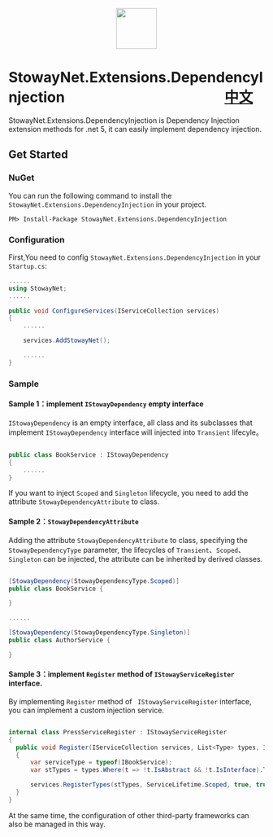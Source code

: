 <p align="center">
  <img height="80" src="https://s.gravatar.com/avatar/6275a0046443d6fb33421b52e503bc3e?s=140">
</p>

# StowayNet.Extensions.DependencyInjection 　　　　　　　　　　　[中文](https://github.com/stoway/StowayNet.Extensions.DependencyInjection/blob/master/README.md)
StowayNet.Extensions.DependencyInjection is Dependency Injection extension methods for .net 5, it can easily implement dependency injection.

## Get Started
### NuGet 

You can run the following command to install the `StowayNet.Extensions.DependencyInjection` in your project.

```
PM> Install-Package StowayNet.Extensions.DependencyInjection
```

### Configuration

First,You need to config `StowayNet.Extensions.DependencyInjection` in your `Startup.cs`:
```c#
......
using StowayNet;
......

public void ConfigureServices(IServiceCollection services)
{
    ......

    services.AddStowayNet();

    ......
}

```

### Sample

#### Sample 1：implement `IStowayDependency` empty interface 

`IStowayDependency` is an empty interface, all class and its subclasses that implement `IStowayDependency` interface will injected into `Transient` lifecyle。

```c#

public class BookService : IStowayDependency
{
    ......
}

```
If you want to inject `Scoped` and `Singleton` lifecycle, you need to add the attribute `StowayDependencyAttribute` to class.

#### Sample 2：`StowayDependencyAttribute`

Adding the attribute `StowayDependencyAttribute` to class, specifying the `StowayDependencyType` parameter, the lifecycles of `Transient`、`Scoped`、 `Singleton` can be injected, the attribute can be inherited by derived classes.

```c#

[StowayDependency(StowayDependencyType.Scoped)]
public class BookService {

}

......

[StowayDependency(StowayDependencyType.Singleton)]
public class AuthorService {

}

```

#### Sample 3：implement `Register` method of `IStowayServiceRegister` interface.

By implementing `Register` method of ` IStowayServiceRegister` interface, you can implement a custom injection service.

```c#

internal class PressServiceRegister : IStowayServiceRegister
{
  public void Register(IServiceCollection services, List<Type> types, IConfiguration configuration)
  {
      var serviceType = typeof(IBookService);
      var stTypes = types.Where(t => !t.IsAbstract && !t.IsInterface).ToList();

      services.RegisterTypes(stTypes, ServiceLifetime.Scoped, true, true);
  }
}

```

At the same time, the configuration of other third-party frameworks can also be managed in this way.